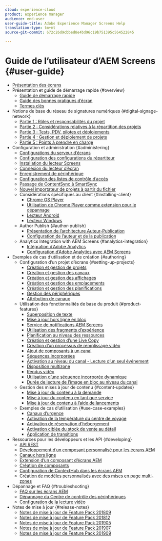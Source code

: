 ```yaml
---
cloud: experience-cloud
product: experience manager
audience: end-user
user-guide-title: Adobe Experience Manager Screens Help
translation-type: tm+mt
source-git-commit: 672c26d9cbbed8e4bd96c19b751395c564522845

---
```



# Guide de l’utilisateur d’AEM Screens {#user-guide}

+ [Présentation des écrans](aem-screens-introduction.md)
+ Présentation et guide de démarrage rapide {#overview}
   + [Guide de démarrage rapide](kickstart-for-aem-screens.md)
   + [Guide des bonnes pratiques d’écran](https://docs.adobe.com/content/help/en/experience-manager-screens/using/about-guide.html)
   + [Termes clés](screens-glossary.md)
+ Notions de base du réseau de signatures numériques {#digital-signage-network}
   + [Partie 1 : Rôles et responsabilités du projet](project-roles-responsibilities.md)
   + [Partie 2 : Considérations relatives à la répartition des projets](project-considerations.md)
   + [Partie 3 : Tests, PDV, pilotes et déploiements](testing-pocs-pilots-rollouts.md)
   + [Partie 4 : Gestion et déploiement de projets](project-management-and-deployment.md)
   + [Partie 5 : Points à prendre en charge](support-considerations.md)
+ Configuration et administration {#administering}
   + [Configurations du serveur d’écrans](configuring-screens-introduction.md)
   + [Configuration des configurations du répartiteur](dispatcher-configurations-aem-screens.md)
   + [Installation du lecteur Screens](installing-screens-player.md)
   + [Connexion du lecteur d’écran](working-with-screens-player.md)
   + [Enregistrement de périphérique](device-registration.md)
   + [Configuration des listes de contrôle d’accès](setting-up-acls.md)
   + [Passage de ContentSync à SmartSync](smartsync.md)
   + [Nouvel importateur de projets à partir du fichier](project-importer.md)
   + Considérations spécifiques au client {#installing-client}
      + [Chrome OS Player](implementing-chrome-os-player.md)
      + [Utilisation de Chrome Player comme extension pour le dépannage](using-chrome-player-as-an-extension.md)
      + [Lecteur Android](implementing-android-player.md)
      + [Lecteur Windows](implementing-windows-player.md)
   + Author Publish {#author-publish}
      + [Présentation de l’architecture Auteur-Publication](author-publish-architecture-overview.md)
      + [Configuration de l’auteur et de la publication](author-and-publish.md)
   + Analytics Integration with AEM Screens {#analytics-integration}
      + [Intégration d’Adobe Analytics](adobe-analytics-integration-aem-screens.md)
      + [Configuration d’Adobe Analytics avec AEM Screens](configuring-adobe-analytics-aem-screens.md)
+ Exemples de cas d’utilisation et de création {#authoring}
   + Configuration d’un projet d’écrans {#setting-up-projects}
      + [Création et gestion de projets](creating-a-screens-project.md)
      + [Création et gestion des canaux](managing-channels.md)
      + [Création et gestion des affichages](managing-displays.md)
      + [Création et gestion des emplacements](managing-locations.md)
      + [Création et gestion des planifications](managing-schedules.md)
      + [Gestion des périphériques](managing-devices.md)
      + [Attribution de canaux](channel-assignment.md)
   + Utilisation des fonctionnalités de base du produit {#product-features}
      + [Superposition de texte](text-overlay.md)
      + [Mise à jour hors ligne en bloc](bulk-offline-update.md)
      + [Service de notifications AEM Screens](screens-notifications-service.md)
      + [Utilisation des fragments d’expérience](experience-fragments-in-screens.md)
      + [Planification au niveau des ressources](asset-level-scheduling.md)
      + [Création et gestion d’une Live Copy](managing-livecopy.md)
      + [Création d’un processus de remplissage vidéo](creating-a-video-padding-workflow.md)
      + [Ajout de composants à un canal](adding-components-to-a-channel.md)
      + [Séquences incorporées](embedded-sequences.md)
      + [Activation au niveau du canal - Lecture d’un seul événement](channel-level-activation.md)
      + [Disposition multizone](multi-zone-layout-aem-screens.md)
      + [Rendus vidéo](generating-renditions.md)
      + [Utilisation d’une séquence incorporée dynamique](dynamic-embedded-sequences.md)
      + [Durée de lecture de l’image en bloc au niveau du canal](channel-level-image-playback.md)
   + Gestion des mises à jour de contenu {#content-updates}
      + [Mise à jour du contenu à la demande](on-demand-content.md)
      + [Mise à jour du contenu en tant que service](content-update-as-a-service.md)
      + [Mise à jour de contenu à l’aide de lancements](launches.md)
   + Exemples de cas d’utilisation {#use-case-examples}
      + [Canaux d’urgence](emergency-channel.md)
      + [Activation de la température du centre de voyage](local-temperature-activation.md)
      + [Activation de réservation d'hébergement](hospitality-reservation-activation.md)
      + [Activation ciblée du stock de vente au détail](retail-inventory-activation.md)
      + [Application de transitions](applying-transitions.md)
+ Ressources pour les développeurs et les API {#developing}
   + [API REST](rest-api.md)
   + [Développement d’un composant personnalisé pour les écrans AEM](developing-custom-component-tutorial-develop.md)
   + [Canaux hors ligne](offline-channels.md)
   + [Extension d’un composant d’écrans AEM](extending-component-tutorial-develop.md)
   + [Création de composants](creating-components.md)
   + [Configuration de ContextHub dans les écrans AEM](configuring-context-hub.md)
   + [Création de modèles personnalisés avec des mises en page multi-zones](creating-custom-templates-multizone-layouts.md)
+ Dépannage et FAQ {#troubleshooting}
   + [FAQ sur les écrans AEM](aem-screens-faqs.md)
   + [Dépannage du Centre de contrôle des périphériques](monitoring-screens.md)
   + [Configuration de la lecture vidéo](troubleshoot-videos.md)
+ Notes de mise à jour {#release-notes}
   + [Notes de mise à jour de Feature Pack 201809](screens-release-notes.md)
   + [Notes de mise à jour de Feature Pack 201812](release-notes-fp-201812.md)
   + [Notes de mise à jour de Feature Pack 201905](screens-release-notes-fp-201905.md)
   + [Notes de mise à jour de Feature Pack 201907](release-notes-fp-201907.md)
   + [Notes de mise à jour de Feature Pack 201909](release-notes-fp-201909.md)
